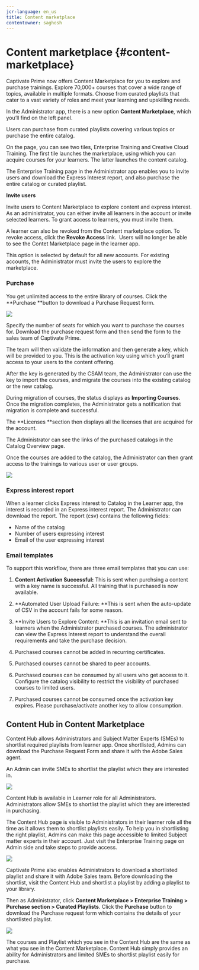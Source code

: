 ```yaml
---
jcr-language: en_us
title: Content marketplace
contentowner: saghosh
---
```



# Content marketplace {#content-marketplace}

Captivate Prime now offers Content Marketplace for you to explore and purchase trainings. Explore 70,000+ courses that cover a wide range of topics, available in multiple formats. Choose from curated playlists that cater to a vast variety of roles and meet your learning and upskilling needs.

In the Administrator app, there is a new option&nbsp;**Content&nbsp;Marketplace**, which you’ll find&nbsp;on the left panel.

Users can purchase from curated playlists covering various topics or purchase the entire catalog.&nbsp;

On the page, you can see two tiles, Enterprise Training and Creative Cloud Training. The first tile launches the marketplace, using which you can acquire courses for your learners. The latter launches the content catalog.

The&nbsp;Enterprise Training&nbsp;page in the Administrator app enables you to invite users and download the Express Interest report, and also purchase the entire catalog or curated playlist.

**Invite users**

Invite users to Content Marketplace to explore content and express interest. As an administrator, you can either invite all learners in the account or invite selected learners. To grant access to learners, you must invite them.

A learner can also be revoked from the Content marketplace option. To revoke access, click the **Revoke Access** link.&nbsp;&nbsp;Users will no longer be able to see the Contet Marketplace page in the learner app.&nbsp;

This option is selected by default for all new accounts. For existing accounts, the Administrator must invite the users to explore the marketplace.

### Purchase

You get unlimited access to the entire library of courses. Click the **Purchase **button to download a Purchase Request form.

![](assets/purchase-request.png)

Specify the number of seats for which you want to purchase the courses for. Download the purchase request form and then send the form to the sales team of Captivate Prime.

The team will then validate the information and then generate a key, which will be provided to you. This is the activation key using which you’ll grant access to your users to the content offering.

After the key is generated by the CSAM team, the Administrator can use the key to import the courses, and migrate the courses into the existing catalog or the new catalog.

During migration of courses, the status displays as **Importing Courses**. Once the migration completes, the Administrator gets a notification that migration is complete and successful.

The **Licenses **section then displays all the licenses that are acquired for the account.

The Administrator can see the links of the purchased catalogs in the Catalog Overview page.

Once the courses are added to the catalog, the Administrator can then grant access to the trainings to various user or user groups.

![](assets/licenses.png)

### Express interest report

When a learner clicks Express interest to Catalog in the Learner app, the interest is recorded in an Express interest report. The Administrator can download the report. The report (csv) contains the following fields:

* Name of the catalog
* Number of users expressing interest
* Email of the user expressing interest

### Email templates

To support this workflow, there are three email templates that you can use:

1. **Content Activation Successful:**&nbsp;This is sent when purchsing a content with a key name is successful. All training that is purchased is now available.
1. **Automated User Upload Failure:&nbsp;**This is sent when the auto-update of CSV in the account fails for some reason.
1. **Invite Users to Explore Content:&nbsp;**This is an invitation email sent to learners when the Administrator purchased courses.&nbsp;The administrator can view the Express Interest report to understand the overall requirements and take the purchase decision.

1. Purchased courses cannot be added in recurring certificates.
1. Purchased courses cannot be shared to peer accounts.
1. Purchased courses can be consumed by all users who get access to it. Configure the catalog visibility to restrict the visibility of purchased courses to limited users.
1. Purchased courses cannot be consumed once the activation key expires. Please purchase/activate another key to allow consumption.

## Content Hub in Content Marketplace

Content Hub allows Administrators and Subject Matter Experts (SMEs) to shortlist required playlists&nbsp;from learner app.&nbsp;Once shortlisted, Admins can download the Purchase Request Form and share it with the Adobe Sales agent.

An Admin can invite SMEs to shortlist the playlist which they are interested in.&nbsp;

![](assets/content-hub.png)

Content Hub is available in Learner role for&nbsp;all&nbsp;Administrators. Administrators allow SMEs to shortlist the playlist which they are interested in purchasing.

The Content Hub page is visible to Administrators in their learner role all the time as it allows them to shortlist playlists easily. To help you in shortlisting the right playlist, Admins can make this page accessible to limited Subject matter experts in their account. Just visit the Enterprise Training page on Admin side and take steps to provide access.&nbsp;&nbsp;

![](assets/content-hub-resources.png)

Captivate Prime also enables Administrators to download a shortlisted playlist and share it with Adobe Sales team. Before downloading the shortlist, visit the Content Hub and shortlist a playlist by adding a playlist to your library.&nbsp;

Then as Administrator, click&nbsp;**Content Marketplace > Enterprise Training > Purchase section > Curated Playlists**. Click the **Purchase** button to download the Purchase request form which contains the details of your shortlisted playlist.

![](assets/download-purchase-request.png)

The courses and Playlist which you see in the&nbsp;Content Hub&nbsp;are the same as what you see in the&nbsp;Content Marketplace. Content Hub simply provides an ability for Administrators and limited SMEs to shortlist playlist easily for purchase.&nbsp;&nbsp;  


